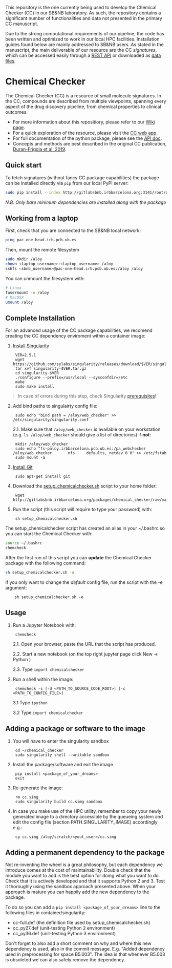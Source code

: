 This repository is the one currently being used to develop the Chemical Checker (CC) in our SB&NB laboratory. As such, the repository contains a significant number of functionalities and data not presented in the primary CC manuscript.

Due to the strong computational requirements of our pipeline, the code has been written and optimized to work in our local HPC facilities. Installation guides found below are mainly addressed to SB&NB users. As stated in the manuscript, the main deliverable of our resource are the CC _signatures_, which can be accessed easily through a [REST API](https://chemicalchecker.com/help) or downloaded as [data files](https://chemicalchecker.com/downloads).

# Chemical Checker

The Chemical Checker (CC) is a resource of small molecule signatures. In the CC, compounds are described from multiple viewpoints, spanning every aspect of the drug discovery pipeline, from chemical properties to clinical outcomes.

* For more information about this repositiory, please refer to our [Wiki page](http://gitlabsbnb.irbbarcelona.org/packages/chemical_checker/wikis/home).
* For a quick exploration of the resource, please visit the [CC web app](http://chemicalchecker.org).
* For full documentation of the python package, please see the [API doc](http://packages.sbnb-pages.irbbarcelona.org/chemical_checker).
* Concepts and methods are best described in the original CC publication, [Duran-Frigola et al. 2019](https://biorxiv.org/content/10.1101/745703v1).

## Quick start

To fetch signatures (without fancy CC package capabilities) the package can be installed directly via `pip` from our local PyPI server:

```bash
sudo pip install --index http://gitlabsbnb.irbbarcelona.org:3141/root/dev/ --trusted-host gitlabsbnb.irbbarcelona.org chemicalchecker
```

_N.B. Only bare minimum dependencies are installed along with the package_

## Working from a laptop

First, check that you are connected to the SB&NB local network:
```bash
ping pac-one-head.irb.pcb.ub.es
```
Then, mount the remote filesystem
```bash
sudo mkdir /aloy
chown <laptop_username>:<laptop_username> /aloy
sshfs <sbnb_username>@pac-one-head.irb.pcb.ub.es:/aloy /aloy
```
You can unmount the filesystem with:
```bash
# Linux
fusermount -u /aloy
# MacOSX
umount /aloy
```

## Complete Installation 

For an advanced usage of the CC package capabilities, we recomend creating the CC dependency enviroment within a container image:

1. [Install Singularity](https://www.sylabs.io/guides/2.6/user-guide/installation.html)

        VER=2.5.1
        wget https://github.com/sylabs/singularity/releases/download/$VER/singularity-$VER.tar.gz
        tar xvf singularity-$VER.tar.gz
        cd singularity-$VER
        ./configure --prefix=/usr/local --sysconfdir=/etc
        make
        sudo make install

> In case of errors during this step, check Singularity [prerequisites](https://www.sylabs.io/guides/2.6/user-guide/installation.html#before-you-begin)!

2. Add bind paths to singulairty config file:

        sudo echo "bind path = /aloy/web_checker" >> /etc/singularity/singularity.conf


    2.1. Make sure that `/aloy/web_checker` is available on your workstation (e.g. `ls /aloy/web_checker` should give a list of directories) if **not**:

        mkdir /aloy/web_checker
        sudo echo "fs-paloy.irbbarcelona.pcb.ub.es:/pa_webchecker /aloy/web_checker       nfs     defaults,_netdev 0 0" >> /etc/fstab
        sudo mount -a


3. [Install Git](https://git-scm.com/book/en/v2/Getting-Started-Installing-Git)

        sudo apt-get install git

4. Download the [setup_chemicalchecker.sh](setup_chemicalchecker.sh) script to your home folder:

        wget http://gitlabsbnb.irbbarcelona.org/packages/chemical_checker/raw/master/setup_chemicalchecker.sh

5. Run the script (this script will require to type your password) with:

        sh setup_chemicalchecker.sh


The setup_chemicalchecker script has created an alias in your ~/.bashrc so you can start the Chemical Checker with:
```bash
source ~/.bashrc
chemcheck
```

After the first run of this script you can **update** the Chemical Checker package with the following command:

```bash
sh setup_chemicalchecker.sh -u
```

If you only want to change the *default* config file, run the script with the -e argument:

        sh setup_chemicalchecker.sh -e
    
## Usage


1. Run a Jupyter Notebook with:

        chemcheck

    2.1. Open your browser, paste the URL that the script has produced.

    2.2. Start a new notebook (on the top right jupyter page click New -> Python )

    2.3. Type `import chemicalchecker`

2. Run a shell within the image:

        chemcheck -s [-d <PATH_TO_SOURCE_CODE_ROOT>] [-c <PATH_TO_CONFIG_FILE>]
        
    3.1 Type `ipython`
    
    3.2 Type `import chemicalchecker`


## Adding a package or software to the image

1. You will have to enter the singularity sandbox

        cd ~/chemical_checker
        sudo singularity shell --writable sandbox

2. Install the package/software and exit the image

        pip install <package_of_your_dreams>
        exit

3. Re-generate the image:

        rm cc.simg
        sudo singularity build cc.simg sandbox

4. In case you make use of the HPC utility, remember to copy your newly generated image to a directory accessible by the queueing system and edit the config file (section PATH.SINGULARITY_IMAGE) accordingly e.g.:

        cp cc.simg /aloy/scratch/<yout_user>/cc.simg


## Adding a permanent dependency to the package

Not re-inventing the wheel is a great philosophy, but each dependency we introduce comes at the cost of maintainability. Double check that the module you want to add is the best option for doing what you want to do. Check that it is actively developed and that it supports Python 2 and 3. Test it thoroughly using the sandbox approach presented above. When your approach is mature you can happily add the new dependency to the package.

To do so you can add a `pip install <package_of_your_dreams>` line to the following files in container/singularity:

* cc-full.def (the definition file used by setup_chemicalchecker.sh)
* cc_py27.def (unit-testing Python 2 environment)
* cc_py36.def (unit-testing Python 3 environment)

Don't forget to also add a short comment on why and where this new dependency is used, also in the commit message. E.g. "Added dependency used in preprocessing for space B5.003". The idea is that whenever B5.003 is obsoleted we can also safely remove the dependency.
